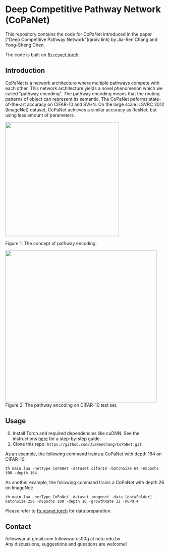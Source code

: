 # Deep Competitive Pathway Network (CoPaNet)

This repository contains the code for CoPaNet introduced in the paper ["Deep Competitive Pathway Network"](arxiv link) by Jia-Ren Chang and Yong-Sheng Chen.

The code is built on [fb.resnet.torch](https://github.com/facebook/fb.resnet.torch).

## Introduction
CoPaNet is a network architecture where multiple pathways compete with each other. This network architecture yields a novel phenomenon which we called "pathway encoding". The pathway encoding means that the routing patterns of object can represent its semantic. The CoPaNet peforms state-of-the-art accuracy on CIFAR-10 and SVHN. On the large scale ILSVRC 2012 (ImageNet) dataset, CoPaNet achieves a similar accuracy as ResNet, but using less amount of parameters.

<img src="https://user-images.githubusercontent.com/11732099/30900569-130b4c76-a397-11e7-9c22-13410f9038a9.png" width="360">

Figure 1: The concept of pathway encoding. 

<img src="https://user-images.githubusercontent.com/11732099/30900957-84c73e3c-a398-11e7-8672-df400e74c408.png" width="480">
Figure 2: The pathway encoding on CIFAR-10 test set. 

## Usage 
0. Install Torch and required dependencies like cuDNN. See the instructions [here](https://github.com/facebook/fb.resnet.torch/blob/master/INSTALL.md) for a step-by-step guide.
1. Clone this repo: ```https://github.com/JiaRenChang/CoPaNet.git```

As an example, the following command trains a CoPaNet with depth 164 on CIFAR-10:
```
th main.lua -netType CoPaNet -dataset cifar10 -batchSize 64 -nEpochs 300 -depth 164
``` 
As another example, the following command trains a CoPaNet with depth 26 on ImageNet:
```
th main.lua -netType CoPaNet -dataset imagenet -data [dataFolder] -batchSize 256 -nEpochs 100 -depth 16 -growthRate 32 -nGPU 4
``` 
Please refer to [fb.resnet.torch](https://github.com/facebook/fb.resnet.torch) for data preparation.

## Contact
followwar at gmail.com
followwar.cs00g at nctu.edu.tw   
Any discussions, suggestions and questions are welcome!
